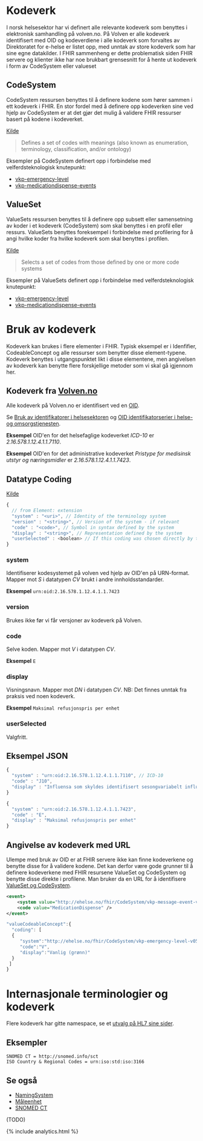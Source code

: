 # Kodeverk

I norsk helsesektor har vi definert alle relevante kodeverk som benyttes i elektronisk samhandling på volven.no. På Volven er alle kodeverk identifisert med OID og kodeverdiene i alle kodeverk som forvaltes av Direktoratet for e-helse er listet opp, med unntak av store kodeverk som har sine egne datakilder. I FHIR sammenheng er dette problematisk siden FHIR servere og klienter ikke har noe brukbart grensesnitt for å hente ut kodeverk i form av CodeSystem eller valueset

## CodeSystem

CodeSystem ressursen benyttes til å definere kodene som hører sammen i ett kodeverk i FHIR. En stor fordel med å definere opp kodeverken sine ved hjelp av CodeSystem er at det gjør det mulig å validere FHIR ressurser basert på kodene i kodeverket. 

[Kilde](https://www.hl7.org/fhir/codesystem.html)

> Defines a set of codes with meanings (also known as enumeration, terminology, classification, and/or ontology)

Eksempler på CodeSystem definert opp i forbindelse med velferdsteknologisk knutepunkt:
* [vkp-emergency-level](https://git.sarepta.ehelse.no/utvikling/FHIR/blob/master/vkp/CodeSystem/vkp-emergency-level-v05.codesystem.xml)
* [vkp-medicationdispense-events](https://git.sarepta.ehelse.no/utvikling/FHIR/blob/master/vkp/CodeSystem/vkp-medicationdispense-events-v06.codesystem.xml)

## ValueSet

ValueSets ressursen benyttes til å definere opp subsett eller samensetning av koder i et kodeverk (CodeSystem) som skal benyttes i en profil eller ressurs. ValueSets benyttes foreksempel i forbindelse med profilering for å angi hvilke koder fra hvilke kodeverk som skal benyttes i profilen.

[Kilde](https://www.hl7.org/fhir/valueset.html)

> Selects a set of codes from those defined by one or more code systems

Eksempler på ValueSets definert opp i forbindelse med velferdsteknologisk knutepunkt:
* [vkp-emergency-level](https://git.sarepta.ehelse.no/utvikling/FHIR/blob/master/vkp/ValueSet/vkp-emergency-level-v05.valueset.xml)
* [vkp-medicationdispense-events](https://git.sarepta.ehelse.no/utvikling/FHIR/blob/master/vkp/ValueSet/vkp-medicationdispense-events-v06.valueset.xml)

# Bruk av kodeverk 

Kodeverk kan brukes i flere elementer i FHIR. Typisk eksempel er i Idenfifier, CodeableConcept og alle ressurser som benytter disse element-typene. Kodeverk benyttes i utgangspunktet likt i disse elementene, men angivelsen av kodeverk kan benytte flere forskjellige metoder som vi skal gå igjennom her.

## Kodeverk fra [Volven.no](https://www.volven.no)

Alle kodeverk på Volven.no er identifisert ved en [OID](https://en.wikipedia.org/wiki/Object_identifier). 

Se [Bruk av identifikatorer i helsesektoren](https://volven.no/Om%20kodeverks-id%20og%20OID.pdf) og [OID identifikatorserier i helse- og omsorgstjenesten](https://ehelse.no/oid-identifikatorserier-i-helse-og-omsorgstjenesten).

**Eksempel** OID'en for det helsefaglige kodeverket _ICD-10_ er _2.16.578.1.12.4.1.1.7110_.

**Eksempel** OID'en for det administrative kodeverket _Pristype for medisinsk utstyr og næringsmidler_ er _2.16.578.1.12.4.1.1.7423_.

## Datatype Coding
[Kilde](https://www.hl7.org/fhir/datatypes.html#Coding)

```javascript
{
  // from Element: extension
  "system" : "<uri>", // Identity of the terminology system
  "version" : "<string>", // Version of the system - if relevant
  "code" : "<code>", // Symbol in syntax defined by the system
  "display" : "<string>", // Representation defined by the system
  "userSelected" : <boolean> // If this coding was chosen directly by the user
}
```

### system

Identifiserer kodesystemet på volven ved hjelp av OID'en på URN-format. Mapper mot _S_ i datatypen _CV_ brukt i andre innholdsstandarder.

**Eksempel** `urn:oid:2.16.578.1.12.4.1.1.7423`

### version

Brukes ikke før vi får versjoner av kodeverk på Volven.

### code

Selve koden. Mapper mot _V_ i datatypen _CV_.

**Eksempel** `E`

### display

Visningsnavn. Mapper mot _DN_ i datatypen _CV_. NB: Det finnes unntak fra praksis ved noen kodeverk. 

**Eksempel** `Maksimal refusjonspris per enhet`

### userSelected

Valgfritt.

## Eksempel JSON

```javascript
{
  "system" : "urn:oid:2.16.578.1.12.4.1.1.7110", // ICD-10
  "code" : "J10",
  "display" : "Influensa som skyldes identifisert sesongvariabelt influensavirus"
}
```

```javascript
{
  "system" : "urn:oid:2.16.578.1.12.4.1.1.7423",
  "code" : "E",
  "display" : "Maksimal refusjonspris per enhet"
}
```

## Angivelse av kodeverk med URL

Ulempe med bruk av OID er at FHIR servere ikke kan finne kodeverkene og benytte disse for å validere kodene. Det kan derfor være gode grunner til å definere kodeverkene med FHIR resursene ValueSet og CodeSystem og benytte disse direkte i profilene. Man bruker da en URL for å identifisere [ValueSet og CodeSystem](codesystem.md).

```xml
<event>
    <system value="http://ehelse.no/fhir/CodeSystem/vkp-message-event-v05" />
    <code value="MedicationDispense" />
</event>
```

```javascript
"valueCodeableConcept":{
  "coding": [
  {
     "system":"http://ehelse.no/fhir/CodeSystem/vkp-emergency-level-v05",
     "code":"V",
     "display":"Vanlig (grønn)"
  }
 ]
}
```
# Internasjonale terminologier og kodeverk

Flere kodeverk har gitte namespace, se et [utvalg på HL7 sine sider](https://www.hl7.org/fhir/terminologies-systems.html).

## Eksempler
```
SNOMED CT = http://snomed.info/sct
ISO Country & Regional Codes = urn:iso:std:iso:3166	
```

## Se også

* [NamingSystem](namingsystem.md)
* [Måleenhet](ucum.md)
* [SNOMED CT](snomed-ct.md)

(TODO)

{% include analytics.html %}
